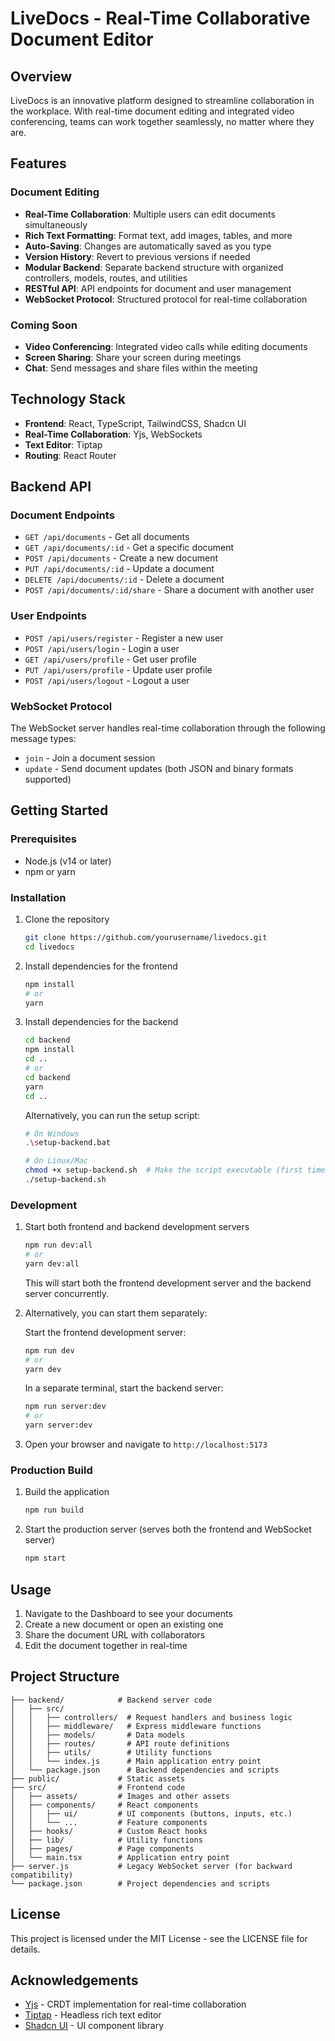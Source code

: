 # LiveDocs - Real-Time Collaborative Document Editor

## Overview

LiveDocs is an innovative platform designed to streamline collaboration in the workplace. With real-time document editing and integrated video conferencing, teams can work together seamlessly, no matter where they are.

## Features

### Document Editing
- **Real-Time Collaboration**: Multiple users can edit documents simultaneously
- **Rich Text Formatting**: Format text, add images, tables, and more
- **Auto-Saving**: Changes are automatically saved as you type
- **Version History**: Revert to previous versions if needed
- **Modular Backend**: Separate backend structure with organized controllers, models, routes, and utilities
- **RESTful API**: API endpoints for document and user management
- **WebSocket Protocol**: Structured protocol for real-time collaboration

### Coming Soon
- **Video Conferencing**: Integrated video calls while editing documents
- **Screen Sharing**: Share your screen during meetings
- **Chat**: Send messages and share files within the meeting

## Technology Stack

- **Frontend**: React, TypeScript, TailwindCSS, Shadcn UI
- **Real-Time Collaboration**: Yjs, WebSockets
- **Text Editor**: Tiptap
- **Routing**: React Router

## Backend API

### Document Endpoints

- `GET /api/documents` - Get all documents
- `GET /api/documents/:id` - Get a specific document
- `POST /api/documents` - Create a new document
- `PUT /api/documents/:id` - Update a document
- `DELETE /api/documents/:id` - Delete a document
- `POST /api/documents/:id/share` - Share a document with another user

### User Endpoints

- `POST /api/users/register` - Register a new user
- `POST /api/users/login` - Login a user
- `GET /api/users/profile` - Get user profile
- `PUT /api/users/profile` - Update user profile
- `POST /api/users/logout` - Logout a user

### WebSocket Protocol

The WebSocket server handles real-time collaboration through the following message types:

- `join` - Join a document session
- `update` - Send document updates (both JSON and binary formats supported)

## Getting Started

### Prerequisites

- Node.js (v14 or later)
- npm or yarn

### Installation

1. Clone the repository
   ```bash
   git clone https://github.com/yourusername/livedocs.git
   cd livedocs
   ```

2. Install dependencies for the frontend
   ```bash
   npm install
   # or
   yarn
   ```

3. Install dependencies for the backend
   ```bash
   cd backend
   npm install
   cd ..
   # or
   cd backend
   yarn
   cd ..
   ```
   
   Alternatively, you can run the setup script:
    ```bash
    # On Windows
    .\setup-backend.bat
    
    # On Linux/Mac
    chmod +x setup-backend.sh  # Make the script executable (first time only)
    ./setup-backend.sh
    ```

### Development

1. Start both frontend and backend development servers
   ```bash
   npm run dev:all
   # or
   yarn dev:all
   ```

   This will start both the frontend development server and the backend server concurrently.

2. Alternatively, you can start them separately:

   Start the frontend development server:
   ```bash
   npm run dev
   # or
   yarn dev
   ```

   In a separate terminal, start the backend server:
   ```bash
   npm run server:dev
   # or
   yarn server:dev
   ```

3. Open your browser and navigate to `http://localhost:5173`

### Production Build

1. Build the application
   ```bash
   npm run build
   ```

2. Start the production server (serves both the frontend and WebSocket server)
   ```bash
   npm start
   ```

## Usage

1. Navigate to the Dashboard to see your documents
2. Create a new document or open an existing one
3. Share the document URL with collaborators
4. Edit the document together in real-time

## Project Structure

```
├── backend/            # Backend server code
│   ├── src/
│   │   ├── controllers/  # Request handlers and business logic
│   │   ├── middleware/   # Express middleware functions
│   │   ├── models/       # Data models
│   │   ├── routes/       # API route definitions
│   │   ├── utils/        # Utility functions
│   │   └── index.js      # Main application entry point
│   └── package.json      # Backend dependencies and scripts
├── public/             # Static assets
├── src/                # Frontend code
│   ├── assets/         # Images and other assets
│   ├── components/     # React components
│   │   ├── ui/         # UI components (buttons, inputs, etc.)
│   │   └── ...         # Feature components
│   ├── hooks/          # Custom React hooks
│   ├── lib/            # Utility functions
│   ├── pages/          # Page components
│   └── main.tsx        # Application entry point
├── server.js           # Legacy WebSocket server (for backward compatibility)
└── package.json        # Project dependencies and scripts
```

## License

This project is licensed under the MIT License - see the LICENSE file for details.

## Acknowledgements

- [Yjs](https://github.com/yjs/yjs) - CRDT implementation for real-time collaboration
- [Tiptap](https://tiptap.dev/) - Headless rich text editor
- [Shadcn UI](https://ui.shadcn.com/) - UI component library
